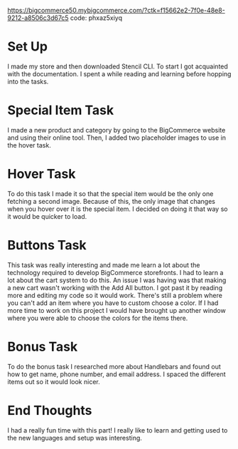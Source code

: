 https://bigcommerce50.mybigcommerce.com/?ctk=f15662e2-7f0e-48e8-9212-a8506c3d67c5
code: phxaz5xiyq

# Set Up

I made my store and then downloaded Stencil CLI. To start I got acquainted with the documentation. I spent a while reading and learning before hopping into the tasks.

# Special Item Task

I made a new product and category by going to the BigCommerce website and using their online tool. Then, I added two placeholder images to use in the hover task. 

# Hover Task

To do this task I made it so that the special item would be the only one fetching a second image. Because of this, the only image that changes when you hover over it is the special item. I decided on doing it that way so it would be quicker to load. 

# Buttons Task

This task was really interesting and made me learn a lot about the technology required to develop BigCommerce storefronts. I had to learn a lot about the cart system to do this. An issue I was having was that making a new cart wasn't working with the Add All button. I got past it by reading more and editing my code so it would work. There's still a problem where you can't add an item where you have to custom choose a color. If I had more time to work on this project I would have brought up another window where you were able to choose the colors for the items there. 

# Bonus Task

To do the bonus task I researched more about Handlebars and found out how to get name, phone number, and email address. I spaced the different items out so it would look nicer.

# End Thoughts

I had a really fun time with this part! I really like to learn and getting used to the new languages and setup was interesting. 

